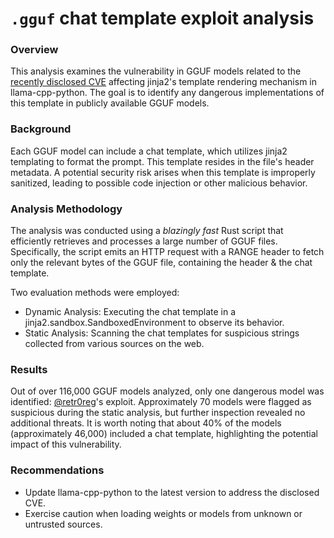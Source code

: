 # `.gguf` chat template exploit analysis

### Overview

This analysis examines the vulnerability in GGUF models related to the [recently disclosed CVE](https://github.com/abetlen/llama-cpp-python/security/advisories/GHSA-56xg-wfcc-g829) affecting jinja2's template rendering mechanism in llama-cpp-python. The goal is to identify any dangerous implementations of this template in publicly available GGUF models.

### Background

Each GGUF model can include a chat template, which utilizes jinja2 templating to format the prompt. This template resides in the file's header metadata. A potential security risk arises when this template is improperly sanitized, leading to possible code injection or other malicious behavior.

### Analysis Methodology

The analysis was conducted using a *blazingly fast* Rust script that efficiently retrieves and processes a large number of GGUF files. Specifically, the script emits an HTTP request with a RANGE header to fetch only the relevant bytes of the GGUF file, containing the header & the chat template.

Two evaluation methods were employed:

- Dynamic Analysis: Executing the chat template in a jinja2.sandbox.SandboxedEnvironment to observe its behavior.
- Static Analysis: Scanning the chat templates for suspicious strings collected from various sources on the web.

### Results

Out of over 116,000 GGUF models analyzed, only one dangerous model was identified: [@retr0reg](https://x.com/retr0reg)'s exploit. Approximately 70 models were flagged as suspicious during the static analysis, but further inspection revealed no additional threats. It is worth noting that about 40% of the models (approximately 46,000) included a chat template, highlighting the potential impact of this vulnerability.

### Recommendations

- Update llama-cpp-python to the latest version to address the disclosed CVE.
- Exercise caution when loading weights or models from unknown or untrusted sources.
